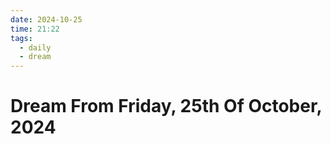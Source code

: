 ```yaml
---
date: 2024-10-25
time: 21:22
tags:
  - daily
  - dream
---
```

# Dream From Friday, 25th Of October, 2024